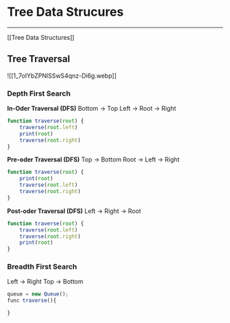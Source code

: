 # Tree Data Strucures
---
[[Tree Data Structures]]
## Tree Traversal
![[1_7oIYbZPNlSSwS4qnz-Di6g.webp]]
### Depth First Search
**In-Oder Traversal (DFS)**
Bottom -> Top
Left -> Root -> Right
```ts
function traverse(root) {
	traverse(root.left)
	print(root)
	traverse(root.right)	
}
```

**Pre-oder Traversal (DFS)**
Top -> Bottom
Root -> Left -> Right 
```ts
function traverse(root) {
	print(root)
	traverse(root.left)
	traverse(root.right)	
}
```

**Post-oder Traversal (DFS)**
Left -> Right -> Root
```ts
function traverse(root) {
	traverse(root.left)
	traverse(root.right)	
	print(root)
}
```
### Breadth First Search
Left -> Right
Top -> Bottom
```ts
queue = new Queue();
func traverse(){

}
```

